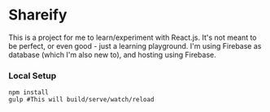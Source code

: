 # Shareify

This is a project for me to learn/experiment with React.js.  It's not meant to be perfect, or even good - just a learning playground.  I'm using Firebase as database (which I'm also new to), and hosting using Firebase.

### Local Setup

    npm install
    gulp #This will build/serve/watch/reload